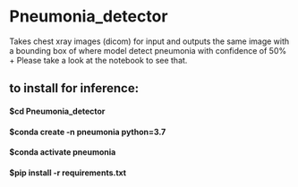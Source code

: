 # Pneumonia_detector

Takes chest xray images (dicom)  for input and outputs the same image with a bounding box of where model detect pneumonia with confidence of 50% +
Please take a look at the notebook to see that. 

## to install for inference:

  #### $cd Pneumonia_detector
  #### $conda create -n pneumonia python=3.7
  #### $conda activate pneumonia
  #### $pip install -r requirements.txt


